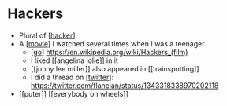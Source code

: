 # Hackers

- Plural of [[hacker]].
- A [[movie]] I watched several times when I was a teenager
  - [[go]] https://en.wikipedia.org/wiki/Hackers_(film)
  - I liked [[angelina jolie]] in it
  - [[jonny lee miller]] also appeared in [[trainspotting]]
  - I did a thread on [[twitter]]: https://twitter.com/flancian/status/1343318338970202118
- [[puter]] [[everybody on wheels]]


[//begin]: # "Autogenerated link references for markdown compatibility"
[hacker]: hacker "Hacker"
[movie]: movie "Movie"
[go]: go "Go"
[twitter]: twitter "Twitter"
[//end]: # "Autogenerated link references"